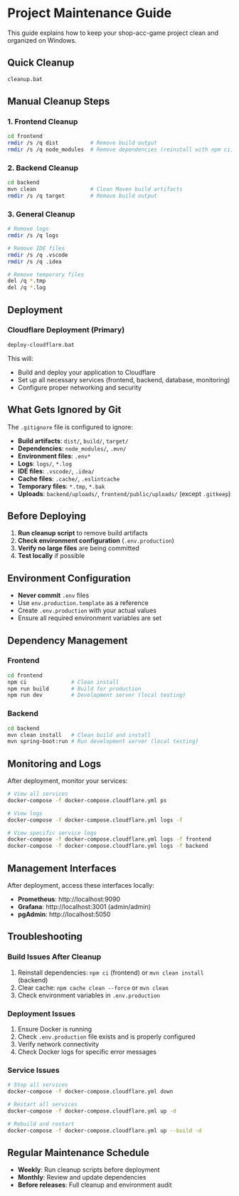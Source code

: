 # Project Maintenance Guide

This guide explains how to keep your shop-acc-game project clean and organized on Windows.

## Quick Cleanup

```bash
cleanup.bat
```

## Manual Cleanup Steps

### 1. Frontend Cleanup
```bash
cd frontend
rmdir /s /q dist          # Remove build output
rmdir /s /q node_modules  # Remove dependencies (reinstall with npm ci)
```

### 2. Backend Cleanup
```bash
cd backend
mvn clean                 # Clean Maven build artifacts
rmdir /s /q target        # Remove build output
```

### 3. General Cleanup
```bash
# Remove logs
rmdir /s /q logs

# Remove IDE files
rmdir /s /q .vscode
rmdir /s /q .idea

# Remove temporary files
del /q *.tmp
del /q *.log
```

## Deployment

### Cloudflare Deployment (Primary)
```bash
deploy-cloudflare.bat
```

This will:
- Build and deploy your application to Cloudflare
- Set up all necessary services (frontend, backend, database, monitoring)
- Configure proper networking and security

## What Gets Ignored by Git

The `.gitignore` file is configured to ignore:

- **Build artifacts**: `dist/`, `build/`, `target/`
- **Dependencies**: `node_modules/`, `.mvn/`
- **Environment files**: `.env*`
- **Logs**: `logs/`, `*.log`
- **IDE files**: `.vscode/`, `.idea/`
- **Cache files**: `.cache/`, `.eslintcache`
- **Temporary files**: `*.tmp`, `*.bak`
- **Uploads**: `backend/uploads/`, `frontend/public/uploads/` (except `.gitkeep`)

## Before Deploying

1. **Run cleanup script** to remove build artifacts
2. **Check environment configuration** (`.env.production`)
3. **Verify no large files** are being committed
4. **Test locally** if possible

## Environment Configuration

- **Never commit** `.env` files
- Use `env.production.template` as a reference
- Create `.env.production` with your actual values
- Ensure all required environment variables are set

## Dependency Management

### Frontend
```bash
cd frontend
npm ci              # Clean install
npm run build       # Build for production
npm run dev         # Development server (local testing)
```

### Backend
```bash
cd backend
mvn clean install   # Clean build and install
mvn spring-boot:run # Run development server (local testing)
```

## Monitoring and Logs

After deployment, monitor your services:

```bash
# View all services
docker-compose -f docker-compose.cloudflare.yml ps

# View logs
docker-compose -f docker-compose.cloudflare.yml logs -f

# View specific service logs
docker-compose -f docker-compose.cloudflare.yml logs -f frontend
docker-compose -f docker-compose.cloudflare.yml logs -f backend
```

## Management Interfaces

After deployment, access these interfaces locally:
- **Prometheus**: http://localhost:9090
- **Grafana**: http://localhost:3001 (admin/admin)
- **pgAdmin**: http://localhost:5050

## Troubleshooting

### Build Issues After Cleanup
1. Reinstall dependencies: `npm ci` (frontend) or `mvn clean install` (backend)
2. Clear cache: `npm cache clean --force` or `mvn clean`
3. Check environment variables in `.env.production`

### Deployment Issues
1. Ensure Docker is running
2. Check `.env.production` file exists and is properly configured
3. Verify network connectivity
4. Check Docker logs for specific error messages

### Service Issues
```bash
# Stop all services
docker-compose -f docker-compose.cloudflare.yml down

# Restart all services
docker-compose -f docker-compose.cloudflare.yml up -d

# Rebuild and restart
docker-compose -f docker-compose.cloudflare.yml up --build -d
```

## Regular Maintenance Schedule

- **Weekly**: Run cleanup scripts before deployment
- **Monthly**: Review and update dependencies
- **Before releases**: Full cleanup and environment audit 